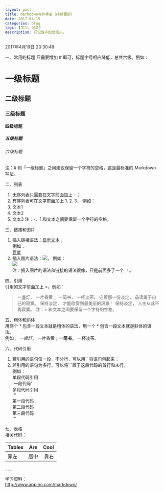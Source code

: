 ```yaml
---
layout: post
title: markdown写作手册（持续更新）
date: 2017-04-19
categories: blog
tags: [学习，记录]
description: 好记性不如烂笔头。
---
```




2017年4月19日 20:30:49

一、常用的标题
只需要增加 # 即可，标题字号相应降低，总共六级。例如：

# 一级标题
## 二级标题
### 三级标题
#### 四级标题
##### 五级标题
###### 六级标题
注：# 和「一级标题」之间建议保留一个字符的空格，这是最标准的 Markdown 写法。

二、列表    
1. 无序列表只需要在文字前面加上 - ；
2. 有序列表可在文字前面加上 1. 2. 3，
例如：    
1. 文本1
2. 文本2
3. 文本3
注：-、1.和文本之间要保留一个字符的空格。

三、链接和图片    
1. 插入链接语法：[显示文本](链接地址) ，    
例如：  
[百度](www.baidu.com)    
2. 插入图片语法：![](图片链接地址)，
例如：      
![](http://upload-images.jianshu.io/upload_images/259-0ad0d0bfc1c608b6.jpg?imageMogr2/auto-orient/strip%7CimageView2/2/w/1240)     
注：插入图片的语法和链接的语法很像，只是前面多了一个 ！。   

四、引用      
引用的文字前面加上 >，例如：  
> 一盏灯， 一片昏黄； 一简书， 一杯淡茶。 守着那一份淡定， 品读属于自己的寂寞。 保持淡定， 才能欣赏到最美丽的风景！ 保持淡定， 人生从此不再寂寞。
注：> 和文本之间要保留一个字符的空格。

五、粗体和斜体     
用两个 * 包含一段文本就是粗体的语法，用一个 * 包含一段文本就是斜体的语法。    
例如：
 *一盏灯*， 一片昏黄；**一简书**， 一杯淡茶。

六、代码引用   
1. 若引用的语句仅一段，不分行，可以用 ` 将语句包起来；
2. 若引用的语句为多行，可以将```置于这段代码的首行和末行。    
例如：    
单段代码引用    
'一段代码'    
多段代码引用    
'''    
第一段代码   
第二段代码   
第三段代码   
'''     


七、表格    
相关代码：    

| Tables        | Are           | Cool  |
| ------------- |:-------------:| -----:|
| 靠左           | 居中           | 靠右  |



......


学习资料：    
http://www.appinn.com/markdown/